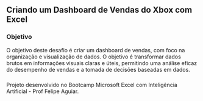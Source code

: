 ## Criando um Dashboard de Vendas do Xbox com Excel

### Objetivo
O objetivo deste desafio é criar um dashboard de vendas, com foco na organização e visualização de dados. O objetivo é transformar dados brutos em informações visuais claras e úteis, permitindo uma análise eficaz do desempenho de vendas e a tomada de decisões baseadas em dados.

###
Projeto desenvolvido no Bootcamp Microsoft Excel com Inteligência Artificial - Prof Felipe Aguiar.
